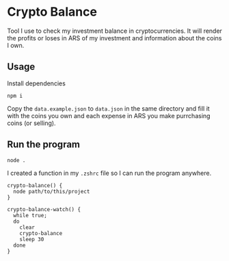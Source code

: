 # Crypto Balance

Tool I use to check my investment balance in cryptocurrencies. It will render the profits or loses in ARS of my investment and information about the coins I own.

## Usage

Install dependencies

`npm i`

Copy the `data.example.json` to `data.json` in the same directory and fill it with the coins you own and each expense in ARS you make purrchasing coins (or selling).

## Run the program

`node .`

I created a function in my `.zshrc` file so I can run the program anywhere.

```
crypto-balance() {
  node path/to/this/project
}

crypto-balance-watch() {
  while true; 
  do 
    clear 
    crypto-balance
    sleep 30
  done
}
```